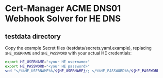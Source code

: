 # Cert-Manager ACME DNS01 Webhook Solver for HE DNS

## testdata directory

Copy the example Secret files (testdata/secrets.yaml.example),
replacing `$HE_USERNAME` and `$HE_PASSWORD` with your
actual HE credentials:

```bash
export HE_USERNAME="<your HE username>"
export HE_PASSWORD="<your HE password>"
sed "s/%%HE_USERNAME%%/${HE_USERNAME}/; s/%%HE_PASSWORD%%/${HE_PASSWORD}/" testdata/he/secret.yaml.example > testdata/he/secret.yaml
```
